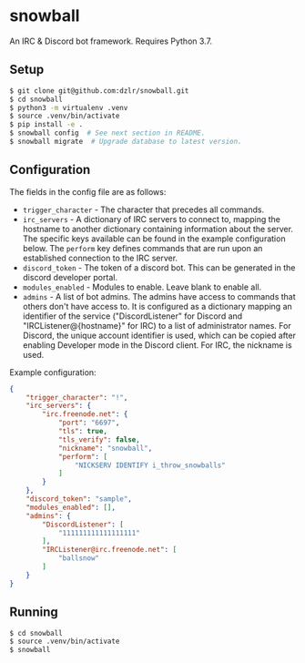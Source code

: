 # snowball

An IRC & Discord bot framework. Requires Python 3.7.

## Setup

```bash
$ git clone git@github.com:dzlr/snowball.git
$ cd snowball
$ python3 -m virtualenv .venv
$ source .venv/bin/activate
$ pip install -e .
$ snowball config  # See next section in README.
$ snowball migrate  # Upgrade database to latest version.
```

## Configuration

The fields in the config file are as follows:

- `trigger_character` - The character that precedes all commands.
- `irc_servers` - A dictionary of IRC servers to connect to, mapping the
  hostname to another dictionary containing information about the server. The
  specific keys available can be found in the example configuration below. The
  `perform` key defines commands that are run upon an established connection
  to the IRC server.
- `discord_token` - The token of a discord bot. This can be generated in the
  discord developer portal.
- `modules_enabled` - Modules to enable. Leave blank to enable all.
- `admins` - A list of bot admins. The admins have access to commands that
  others don't have access to. It is configured as a dictionary mapping an
  identifier of the service ("DiscordListener" for Discord and
  "IRCListener@{hostname}" for IRC) to a list of administrator names. For
  Discord, the unique account identifier is used, which can be copied
  after enabling Developer mode in the Discord client. For IRC, the nickname is
  used.

Example configuration:

```json
{
    "trigger_character": "!",
    "irc_servers": {
        "irc.freenode.net": {
            "port": "6697",
            "tls": true,
            "tls_verify": false,
            "nickname": "snowball",
            "perform": [
                "NICKSERV IDENTIFY i_throw_snowballs"
            ]
        }
    },
    "discord_token": "sample",
    "modules_enabled": [],
    "admins": {
        "DiscordListener": [
            "111111111111111111"
        ],
        "IRCListener@irc.freenode.net": [
            "ballsnow"
        ]
    }
}
```

## Running

```bash
$ cd snowball
$ source .venv/bin/activate
$ snowball
```
